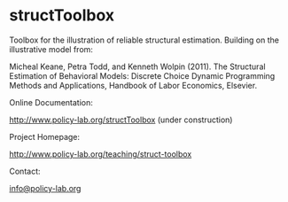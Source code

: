 structToolbox
============= 

Toolbox for the illustration of reliable structural estimation. Building on the illustrative model from:

Micheal Keane, Petra Todd, and Kenneth Wolpin (2011). The Structural Estimation of Behavioral Models: Discrete Choice Dynamic Programming Methods and Applications, Handbook of Labor Economics, Elsevier. 

Online Documentation:

http://www.policy-lab.org/structToolbox (under construction)

Project Homepage:

http://www.policy-lab.org/teaching/struct-toolbox

Contact:

info@policy-lab.org

